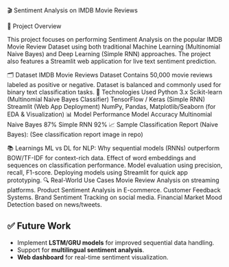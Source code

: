 🎬 Sentiment Analysis on IMDB Movie Reviews

📌 Project Overview

This project focuses on performing Sentiment Analysis on the popular IMDB Movie Review Dataset using both traditional Machine Learning (Multinomial Naive Bayes) and Deep Learning (Simple RNN) approaches.
The project also features a Streamlit web application for live text sentiment prediction.

🗂️ Dataset
IMDB Movie Reviews Dataset
Contains 50,000 movie reviews labeled as positive or negative.
Dataset is balanced and commonly used for binary text classification tasks.
🚀 Technologies Used
Python 3.x
Scikit-learn (Multinomial Naive Bayes Classifier)
TensorFlow / Keras (Simple RNN)
Streamlit (Web App Deployment)
NumPy, Pandas, Matplotlib/Seaborn (for EDA & Visualization)
📊 Model Performance
Model	Accuracy
Multinomial Naive Bayes	87%
Simple RNN	92%
📈 Sample Classification Report (Naive Bayes):
(See classification report image in repo)

📚 Learnings
ML vs DL for NLP: Why sequential models (RNNs) outperform BOW/TF-IDF for context-rich data.
Effect of word embeddings and sequences on classification performance.
Model evaluation using precision, recall, F1-score.
Deploying models using Streamlit for quick app prototyping.
🔍 Real-World Use Cases
Movie Review Analysis on streaming platforms.
Product Sentiment Analysis in E-commerce.
Customer Feedback Systems.
Brand Sentiment Tracking on social media.
Financial Market Mood Detection based on news/tweets.

## ✅ Future Work
- Implement **LSTM/GRU models** for improved sequential data handling.
- Support for **multilingual sentiment analysis**.
- **Web dashboard** for real-time sentiment visualization.
